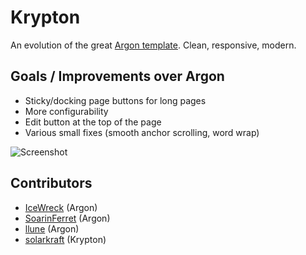 # Krypton

An evolution of the great [Argon template](https://github.com/IceWreck/Argon-Dokuwiki-Template). Clean, responsive, modern. 

## Goals / Improvements over Argon

- Sticky/docking page buttons for long pages
- More configurability
- Edit button at the top of the page
- Various small fixes (smooth anchor scrolling, word wrap)

![Screenshot](screenshots/1.png)

## Contributors

- [IceWreck](https://github.com/IceWreck) (Argon)
- [SoarinFerret](https://github.com/SoarinFerret) (Argon)
- [llune](https://github.com/llune) (Argon)
- [solarkraft](https://github.com/solarkraft) (Krypton)
